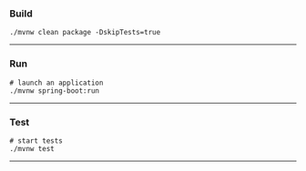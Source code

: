 ### Build

```
./mvnw clean package -DskipTests=true
```

---

### Run

```
# launch an application
./mvnw spring-boot:run
```

---

### Test

```
# start tests
./mvnw test
```

---